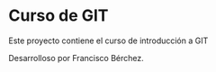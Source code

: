 # Curso de GIT

Este proyecto contiene el curso de introducción a GIT

Desarrolloso por Francisco Bérchez.
